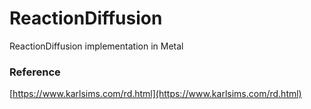# ReactionDiffusion

ReactionDiffusion implementation in Metal

### Reference

[https://www.karlsims.com/rd.html](https://www.karlsims.com/rd.html)